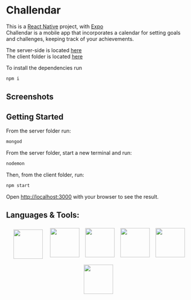 # Challendar

This is a [React Native](https://reactnative.dev/) project, with [Expo](https://expo.dev/)
<br>
Challendar is a mobile app that incorporates a calendar for setting goals and challenges, keeping track of your achievements.

The server-side is located [here](https://github.com/lisiesu/Challendar-Server/tree/master) <br>
The client folder is located [here](https://github.com/lisiesu/Challendar/tree/master)

To install the dependencies run 
```bash
npm i
```

## Screenshots



## Getting Started

From the server folder run:

```bash
mongod
```

From the server folder, start a new terminal and run:
```bash
nodemon
```

Then, from the client folder, run:
```bash
npm start
```

Open [http://localhost:3000](http://localhost:3000) with your browser to see the result.


## Languages & Tools:

<p align="center">
<img src="http://www.walterpalladino.com/wp-content/uploads/2018/02/React-Native-Logo.png" height="80" style="vertical-align:top; margin:10px" />
<img src="https://play-lh.googleusercontent.com/7l-bQADRV4PzxAz_9GH2aozV3jkHqdlUJbOsIf4Eu_bazCi6UH_UyiAeKer2-s9GafI" height="80" style="vertical-align:top; margin:6px"/>
<img src="https://laymanclass.com/wp-content/uploads/2019/08/mongodb2.jpeg" height="80" style="vertical-align:top; margin:6px"/>
<img src="https://cms-assets.tutsplus.com/uploads/users/34/syllabuses/1228/preview_image/mongoose.jpg" height="80" style="vertical-align:top; margin:6px"/>
<img src="https://lh3.googleusercontent.com/csXm00pBuJvmhsXcI1XauxFGrE66sHBbWI9QyKY0lt2h55a1VaKl6F5TrlH0wBC_aijloKw9lh8a=e14-rj-sc0xffffff-w1270" height="80" style="vertical-align:top; margin:6px"/>
<img src="https://miro.medium.com/max/1400/1*XP-mZOrIqX7OsFInN2ngRQ.png"  height="80" style="vertical-align:top; margin:6px"/>
</p>
